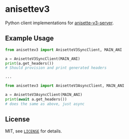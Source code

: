 # anisettev3
Python client implementations for [anisette-v3-server](https://github.com/Dadoum/anisette-v3-server).

## Example Usage
```py
from anisettev3 import AnisetteV3SyncClient, MAIN_ANI

a = AnisetteV3SyncClient(MAIN_ANI)
print(a.get_headers())
# Should provision and print generated headers

...

from anisettev3 import AnisetteV3AsyncClient, MAIN_ANI

a = AnisetteV3AsyncClient(MAIN_ANI)
print(await a.get_headers())
# does the same as above, just async
```

## License
MIT, see [`LICENSE`](LICENSE) for details.
